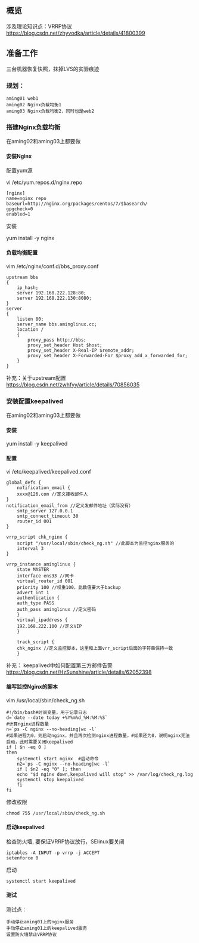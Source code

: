 ## 概览

涉及理论知识点：VRRP协议 https://blog.csdn.net/zhyvodka/article/details/41800399

## 准备工作

三台机器恢复快照，抹掉LVS的实验痕迹

### 规划：

	aming01 web1
	aming02 Nginx负载均衡1
	aming03 Nginx负载均衡2，同时也是web2

### 搭建Nginx负载均衡

在aming02和aming03上都要做

#### 安装Nginx

配置yum源

vi /etc/yum.repos.d/nginx.repo
```
[nginx]
name=nginx repo
baseurl=http://nginx.org/packages/centos/7/$basearch/
gpgcheck=0
enabled=1
```

安装

yum install -y nginx

#### 负载均衡配置

vim /etc/nginx/conf.d/bbs_proxy.conf
```
upstream bbs 
{
	ip_hash; 
	server 192.168.222.128:80; 
	server 192.168.222.130:8080;
}
server
{
	listen 80;
	server_name bbs.aminglinux.cc;
	location /
	{
	    proxy_pass http://bbs;
	    proxy_set_header Host $host;
	    proxy_set_header X-Real-IP $remote_addr;
	    proxy_set_header X-Forwarded-For $proxy_add_x_forwarded_for;
	}
}

```

补充：关于upstream配置 https://blog.csdn.net/zwhfyy/article/details/70856035

### 安装配置keepalived

在aming02和aming03上都要做

#### 安装

yum install -y keepalived

#### 配置

vi  /etc/keepalived/keepalived.conf
```
global_defs {
    notification_email {
    xxxx@126.com //定义接收邮件人
}
notification_email_from //定义发邮件地址（实际没有）
    smtp_server 127.0.0.1
    smtp_connect_timeout 30
    router_id 001
}

vrrp_script chk_nginx {
    script "/usr/local/sbin/check_ng.sh" //此脚本为监控nginx服务的
    interval 3
}

vrrp_instance aminglinux {
    state MASTER
    interface ens33 //网卡
    virtual_router_id 001
    priority 100 //权重100，此数值要大于backup
    advert_int 1
    authentication {
	auth_type PASS
	auth_pass aminglinux //定义密码
    }
    virtual_ipaddress {
	192.168.222.100 //定义VIP
    }

    track_script {
	chk_nginx //定义监控脚本，这里和上面vrr_script后面的字符串保持一致
    }

```

补充： keepalived中如何配置第三方邮件告警 https://blog.csdn.net/HzSunshine/article/details/62052398

#### 编写监控Nginx的脚本

vim /usr/local/sbin/check_ng.sh
```
#!/bin/bash#时间变量，用于记录日志
d=`date --date today +%Y%m%d_%H:%M:%S`
#计算nginx进程数量
n=`ps -C nginx --no-heading|wc -l`
#如果进程为0，则启动nginx，并且再次检测nginx进程数量，#如果还为0，说明nginx无法启动，此时需要关闭keepalived
if [ $n -eq 0 ]
then
    systemctl start nginx  #启动命令
    n2=`ps -C nginx --no-heading|wc -l`
    if [ $n2 -eq "0" ]; then
	echo "$d nginx down,keepalived will stop" >> /var/log/check_ng.log
	systemctl stop keepalived
    fi
fi

```
修改权限

	chmod 755 /usr/local/sbin/check_ng.sh

#### 启动keepalived

检查防火墙, 要保证VRRP协议放行，SElinux要关闭

	iptables -A INPUT -p vrrp -j ACCEPT
	setenforce 0

启动

	systemctl start keepalived

#### 测试

测试点：

	手动停止aming01上的nginx服务
	手动停止aming01上的keepalived服务
	设置防火墙禁止VRRP协议
